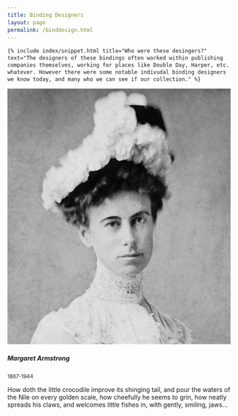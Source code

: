 ```yaml
---
title: Binding Designers
layout: page
permalink: /binddesign.html
---
```

<div class="row">
  <div class="col-md-12">
    
    {% include index/snippet.html title="Who were these desingers?" text="The designers of these bindings often worked within publishing companies themselves, working for places like Double Day, Harper, etc. whatever. However there were some notable indivudal binding designers we know today, and many who we can see if our collection." %}
    
  </div>
    </div>

<div class="card mb-3" style="max-width: 540px;">
  <div class="row g-0">
    <div class="col-md-4">
      <img
        src="/objects/margaret_armstrong.jpg"
        class="img-fluid rounded-start"
      />
    </div>
    <div class="col-md-8">
      <div class="card-body">
        <h5 class="card-title">Margaret Armstrong</h5>
        <p class="card-text">
          <small class="text-muted">1867-1944</small>
        <p class="card-text">
        How doth the little crocodile improve its shinging tail, and pour the waters of the Nile on every golden scale, how cheefully he seems to grin, how neatly spreads his claws, and welcomes little fishes in, with gently, smiling, jaws...
        </p>
      </div>
    </div>
  </div>
</div>

